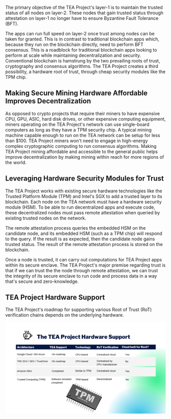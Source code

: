 The primary objective of the TEA Project's layer-1 is to maintain the trusted status of all nodes on layer-2.  These nodes that gain trusted status through attestation on layer-1 no longer have to ensure Byzantine Fault Tolerance (BFT). 

The apps can run full speed on layer-2 once trust among nodes can be taken for granted. This is in contrast to traditional blockchain apps which, because they run on the blockchain directly, need to perform BFT consensus. This is a roadblock for traditional blockchain apps looking to perform at scale while maintaining decentralization and security. Conventional blockchain is hamstrung by the two prevailing roots of trust, cryptography and consensus algorithms. The TEA Project creates a third possibility, a hardware root of trust, through cheap security modules like the TPM chip.

## Making Secure Mining Hardware Affordable Improves Decentralization

As opposed to crypto projects that require their miners to have expensive CPU, GPU, ASIC, hard disk drives, or other expensive computing equipment, miners operating on the TEA Project's network can use single-board computers as long as they have a TPM security chip. A typical mining machine capable enough to run on the TEA network can be setup for less than $100. TEA Project miners won't need to engage in high-energy complex cryptographic computing to run consensus algorithms. Making TEA Project mining affordable and accessible to the general public helps improve decentralization by making mining within reach for more regions of the world.

## Leveraging Hardware Security Modules for Trust

The TEA Project works with existing secure hardware technologies like the Trusted Platform Module (TPM) and Intel's SGX to add a trusted layer to its blockchain. Each node on the TEA network must have a hardware security module (HSM). To be able to run decentralized apps and execute code, these decentralized nodes must pass remote attestation when queried by existing trusted nodes on the network.

The remote attestation process queries the embedded HSM on the candidate node, and its embedded HSM (such as a TPM chip) will respond to the query. If the result is as expected, then the candidate node gains trusted status. The result of the remote attestation process is stored on the blockchain.

Once a node is trusted, it can carry out computations for TEA Project apps within its secure enclave. The TEA Project's major premise regarding trust is that if we can trust the the node through remote attestation, we can trust the integrity of its secure enclave to run code and process data in a way that's secure and zero-knowledge.

## TEA Project Hardware Support

The TEA Project's roadmap for supporting various Root of Trust (RoT) verification chains depends on the underlying hardware.

![](1.tea-project-hardware-support.png)


